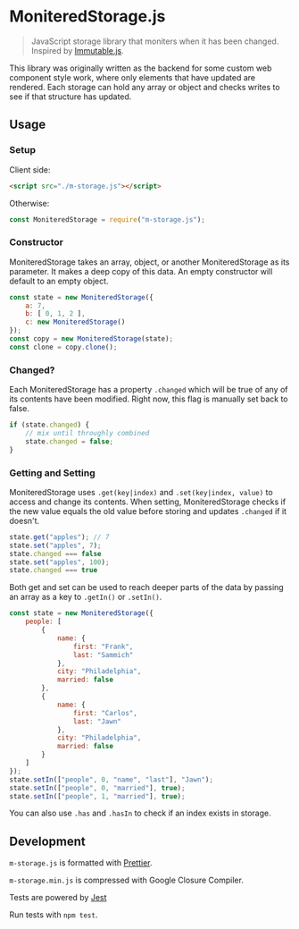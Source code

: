 # MoniteredStorage.js
> JavaScript storage library that moniters when it has been changed. Inspired by [Immutable.js](https://facebook.github.io/immutable-js/).

This library was originally written as the backend for some custom web component style work, where only elements that have updated are rendered. Each storage can hold any array or object and checks writes to see if that structure has updated.

## Usage

### Setup

Client side:
```html
<script src="./m-storage.js"></script>
```

Otherwise:
```js
const MoniteredStorage = require("m-storage.js");
```

### Constructor

MoniteredStorage takes an array, object, or another MoniteredStorage as its parameter. It makes a deep copy of this data. An empty constructor will default to an empty object.

```js
const state = new MoniteredStorage({
    a: 7,
    b: [ 0, 1, 2 ],
    c: new MoniteredStorage()
});
const copy = new MoniteredStorage(state);
const clone = copy.clone();
```

### Changed?

Each MoniteredStorage has a property `.changed` which will be true of any of its contents have been modified. Right now, this flag is manually set back to false.

```js
if (state.changed) {
    // mix until throughly combined
    state.changed = false;
}
```

### Getting and Setting

MoniteredStorage uses `.get(key|index)` and `.set(key|index, value)` to access and change its contents. When setting, MoniteredStorage checks if the new value equals the old value before storing and updates `.changed` if it doesn't.

```js
state.get("apples"); // 7
state.set("apples", 7);
state.changed === false
state.set("apples", 100);
state.changed === true
```

Both get and set can be used to reach deeper parts of the data by passing an array as a key to `.getIn()` or `.setIn()`.

```js
const state = new MoniteredStorage({
    people: [
        {
            name: {
                first: "Frank",
                last: "Sammich"
            },
            city: "Philadelphia",
            married: false
        },
        {
            name: {
                first: "Carlos",
                last: "Jawn"
            },
            city: "Philadelphia",
            married: false
        }
    ]
});
state.setIn(["people", 0, "name", "last"], "Jawn");
state.setIn(["people", 0, "married"], true);
state.setIn(["people", 1, "married"], true);
```

You can also use `.has` and `.hasIn` to check if an index exists in storage.

## Development

`m-storage.js` is formatted with [Prettier](https://prettier.io).

`m-storage.min.js` is compressed with Google Closure Compiler.

Tests are powered by [Jest](https://facebook.github.io/jest/)

Run tests with `npm test`.
